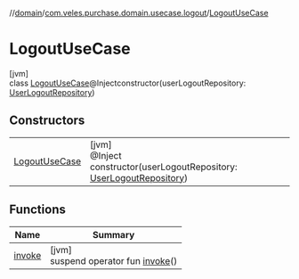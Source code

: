 //[domain](../../../index.md)/[com.veles.purchase.domain.usecase.logout](../index.md)/[LogoutUseCase](index.md)

# LogoutUseCase

[jvm]\
class [LogoutUseCase](index.md)@Injectconstructor(userLogoutRepository: [UserLogoutRepository](../../com.veles.purchase.domain.repository.user/-user-logout-repository/index.md))

## Constructors

| | |
|---|---|
| [LogoutUseCase](-logout-use-case.md) | [jvm]<br>@Inject<br>constructor(userLogoutRepository: [UserLogoutRepository](../../com.veles.purchase.domain.repository.user/-user-logout-repository/index.md)) |

## Functions

| Name | Summary |
|---|---|
| [invoke](invoke.md) | [jvm]<br>suspend operator fun [invoke](invoke.md)() |
